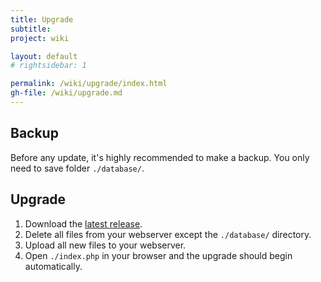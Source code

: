 ```yaml
---
title: Upgrade
subtitle: 
project: wiki

layout: default
# rightsidebar: 1

permalink: /wiki/upgrade/index.html
gh-file: /wiki/upgrade.md
---
```

## Backup

Before any update, it's highly recommended to make a backup. You only need to save folder `./database/`.

## Upgrade

1. Download the [latest release](https://github.com/bugtrackr/bumpy-booby/releases/latest).
2. Delete all files from your webserver except the `./database/` directory.
3. Upload all new files to your webserver.
4. Open `./index.php` in your browser and the upgrade should begin automatically.
